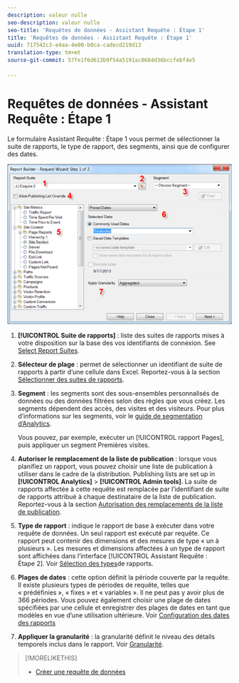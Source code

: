 ```yaml
---
description: valeur nulle
seo-description: valeur nulle
seo-title: 'Requêtes de données - Assistant Requête : Étape 1'
title: 'Requêtes de données - Assistant Requête : Étape 1'
uuid: 717542c3-e4aa-4e00-b0ca-cadecd219d13
translation-type: tm+mt
source-git-commit: 57fe1f6d613b9f54a5191ac8684d36bccfebf4e5

---
```



# Requêtes de données - Assistant Requête : Étape 1

Le formulaire Assistant Requête : Étape 1 vous permet de sélectionner la suite de rapports, le type de rapport, des segments, ainsi que de configurer des dates.

![](assets/rw1_overview.png)

1. **[!UICONTROL Suite de rapports]** : liste des suites de rapports mises à votre disposition sur la base des vos identifiants de connexion. See [Select Report Suites](/help/analyze/report-builder/data-requests/selecting-report-suites/t-select-report-suites.md).

1. **Sélecteur de plage** : permet de sélectionner un identifiant de suite de rapports à partir d’une cellule dans Excel. Reportez-vous à la section [Sélectionner des suites de rapports](/help/analyze/report-builder/data-requests/selecting-report-suites/t-select-report-suites.md).

1. **Segment** : les segments sont des sous-ensembles personnalisés de données ou des données filtrées selon des règles que vous créez. Les segments dépendent des accès, des visites et des visiteurs. Pour plus d’informations sur les segments, voir le [guide de segmentation d’Analytics](https://marketing.adobe.com/resources/help/en_US/analytics/segment/).

   Vous pouvez, par exemple, exécuter un [!UICONTROL rapport Pages], puis appliquer un segment Premières visites.

1. **Autoriser le remplacement de la liste de publication** : lorsque vous planifiez un rapport, vous pouvez choisir une liste de publication à utiliser dans le cadre de la distribution. Publishing lists are set up in **[!UICONTROL Analytics]** &gt; **[!UICONTROL Admin tools]**. La suite de rapports affectée à cette requête est remplacée par l’identifiant de suite de rapports attribué à chaque destinataire de la liste de publication. Reportez-vous à la section [Autorisation des remplacements de la liste de publication](/help/analyze/report-builder/data-requests/allow-publishing-list-overrides.md).

1. **Type de rapport** : indique le rapport de base à exécuter dans votre requête de données. Un seul rapport est exécuté par requête. Ce rapport peut contenir des dimensions et des mesures de type « un à plusieurs ». Les mesures et dimensions affectées à un type de rapport sont affichées dans l’interface [!UICONTROL Assistant Requête : Étape 2]. Voir [Sélection des types](/help/analyze/report-builder/data-requests/c-report-types/select-report-types.md)de rapports.

1. **Plages de dates** : cette option définit la période couverte par la requête. Il existe plusieurs types de périodes de requête, telles que « prédéfinies », « fixes » et « variables ». Il ne peut pas y avoir plus de 366 périodes. Vous pouvez également choisir une plage de dates spécifiées par une cellule et enregistrer des plages de dates en tant que modèles en vue d’une utilisation ultérieure.  Voir [Configuration des dates des rapports](/help/analyze/report-builder/data-requests/configuring-report-dates/custom-calendar.md)

1. **Appliquer la granularité** : la granularité définit le niveau des détails temporels inclus dans le rapport. Voir [Granularité](/help/analyze/report-builder/data-requests/configuring-report-dates/granularity.md).

>[!MORELIKETHIS]
>
>* [Créer une requête de données](/help/analyze/report-builder/data-requests/t-create-a-data-request.md)

